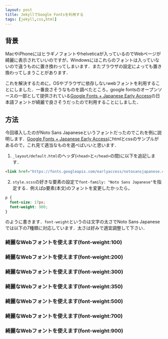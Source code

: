 ```yaml
---
layout: post
title: JekyllでGoogle Fontsを利用する
tags: [jekyll,css,html]
---
```


## 背景
MacやiPhoneにはヒラギノフォントやhelveticaが入っているのでWebページが綺麗に表示されていいのですが，Windowsにはこれらのフォントは入っていないので違うものに置き換わってしまいます．またブラウザの設定によっても置き換わってしまうことがあります．

これを解決するために，OSやブラウザに依存しないwebフォントを利用することにしました．一番良さそうなものを調べたところ，google fontsのオープンソースの一部として提供されている[Google Fonts + Japanese Early Access](https://googlefonts.github.io/japanese/#notosansjapanese)の日本語フォントが綺麗で良さそうだったので利用することにしました．

## 方法

今回導入したのがNoto Sans Japaneseというフォントだったのでこれを例に説明します．[Google Fonts + Japanese Early Access](https://googlefonts.github.io/japanese/#notosansjapanese)にhtmlとcssのサンプルがあるので，これ見て適当なものを選べばいいと思います．

1.  `_layout/default.html`のヘッダ(`<head>`と`</head>`の間)に以下を追記します．

```html
<link href="https://fonts.googleapis.com/earlyaccess/notosansjapanese.css" rel="stylesheet" />
```

2.  `style.scss`の好きな要素の設定で`font-family: "Noto Sans Japanese"`を指定する．例えばp要素(本文)のフォントを変更したかったら，

```css
p {
  font-size: 17px;
  font-weight: 900;
}
```
のように書きます．`font-weight`というのは文字の太さでNoto Sans Japaneseでは以下の7種類に対応しています．太さは好みで適宜調整して下さい．

<h3 class="font-100">綺麗なWebフォントを使えます(font-weight:100)</h3>
<h3 class="font-200">綺麗なWebフォントを使えます(font-weight:200)</h3>
<h3 class="font-300">綺麗なWebフォントを使えます(font-weight:300)</h3>
<h3 class="font-350">綺麗なWebフォントを使えます(font-weight:350)</h3>
<h3 class="font-500">綺麗なWebフォントを使えます(font-weight:500)</h3>
<h3 class="font-700">綺麗なWebフォントを使えます(font-weight:700)</h3>
<h3 class="font-900">綺麗なWebフォントを使えます(font-weight:900)</h3>

